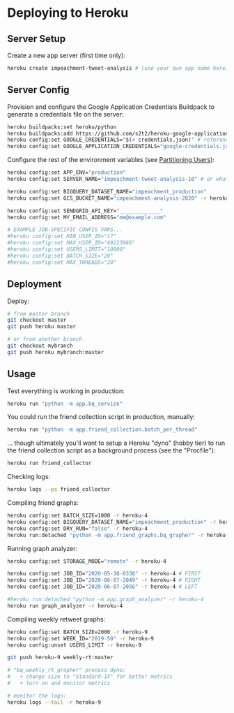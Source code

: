 # Deploying to Heroku

## Server Setup

Create a new app server (first time only):

```sh
heroku create impeachment-tweet-analysis # (use your own app name here)
```

## Server Config

Provision and configure the Google Application Credentials Buildpack to generate a credentials file on the server:

```sh
heroku buildpacks:set heroku/python
heroku buildpacks:add https://github.com/s2t2/heroku-google-application-credentials-buildpack
heroku config:set GOOGLE_CREDENTIALS="$(< credentials.json)" # references local creds
heroku config:set GOOGLE_APPLICATION_CREDENTIALS="google-credentials.json"
```

Configure the rest of the environment variables (see [Partitioning Users](/NOTES.md#partitioning-users)):

```sh
heroku config:set APP_ENV="production"
heroku config:set SERVER_NAME="impeachment-tweet-analysis-10" # or whatever yours is called

heroku config:set BIGQUERY_DATASET_NAME="impeachment_production"
heroku config:set GCS_BUCKET_NAME="impeachment-analysis-2020" -r heroku-4

heroku config:set SENDGRID_API_KEY="_____________"
heroku config:set MY_EMAIL_ADDRESS="me@example.com"

# EXAMPLE JOB-SPECIFIC CONFIG VARS...
#heroku config:set MIN_USER_ID="17"
#heroku config:set MAX_USER_ID="49223966"
#heroku config:set USERS_LIMIT="10000"
#heroku config:set BATCH_SIZE="20"
#heroku config:set MAX_THREADS="20"
```




## Deployment

Deploy:

```sh
# from master branch
git checkout master
git push heroku master

# or from another branch
git checkout mybranch
git push heroku mybranch:master
```

## Usage

Test everything is working in production:

```sh
heroku run "python -m app.bq_service"
```

You could run the friend collection script in production, manually:

```sh
heroku run "python -m app.friend_collection.batch_per_thread"
```

... though ultimately you'll want to setup a Heroku "dyno" (hobby tier) to run the friend collection script as a background process (see the "Procfile"):

```sh
heroku run friend_collector
```

Checking logs:

```sh
heroku logs --ps friend_collector
```

Compiling friend graphs:

```sh
heroku config:set BATCH_SIZE=1000 -r heroku-4
heroku config:set BIGQUERY_DATASET_NAME="impeachment_production" -r heroku-4
heroku config:set DRY_RUN="false" -r heroku-4
heroku run:detached "python -m app.friend_graphs.bq_grapher" -r heroku-4
```

Running graph analyzer:

```sh
heroku config:set STORAGE_MODE="remote" -r heroku-4

heroku config:set JOB_ID="2020-05-30-0338" -r heroku-4 # FIRST
heroku config:set JOB_ID="2020-06-07-2049" -r heroku-4 # RIGHT
heroku config:set JOB_ID="2020-06-07-2056" -r heroku-4 # LEFT

#heroku run:detached "python -m app.graph_analyzer" -r heroku-4
heroku run graph_analyzer -r heroku-4
```


Compiling weekly retweet graphs:

```sh
heroku config:set BATCH_SIZE=2000 -r heroku-9
heroku config:set WEEK_ID="2019-50" -r heroku-9
heroku config:unset USERS_LIMIT -r heroku-9

git push heroku-9 weekly-rt:master

# "bq_weekly_rt_grapher" process dyno:
#   + change size to "Standard-1X" for better metrics
#   + turn on and monitor metrics

# monitor the logs:
heroku logs --tail -r heroku-9
```
